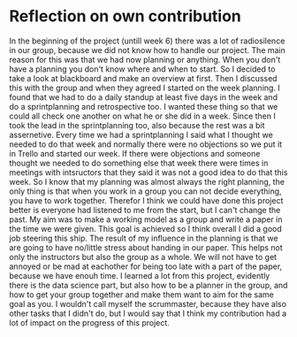 # Reflection on own contribution

In the beginning of the project (untill week 6) there was a lot of radiosilence in our group, because we did not know how to handle our project. The main reason for this was that we had now planning or anything. When you don't have a planning you don't know where and when to start. So I decided to take a look at blackboard and make an overview at first. Then I discussed this with the group and when they agreed I started on the week planning. I found that we had to do a daily standup at least five days in the week and do a sprintplanning and retrospective too. I wanted these thing so that we could all check one another on what he or she did in a week. Since then I took the lead in the sprintplanning too, also because the rest was a bit assernetive. Every time we had a sprintplanning I said what I thought we needed to do that week and normally there were no objections so we put it in Trello and started our week. If there were objections and someone thought we needed to do something else that week there were times in meetings with intsructors that they said it was not a good idea to do that this week. So I know that my planning was almost always the right planning, the only thing is that when you work in a group you can not decide everything, you have to work together. Therefor I think we could have done this project better is everyone had listened to me from the start, but I can't change the past. My aim was to make a working model as a group and write a paper in the time we were given. This goal is achieved so I think overall I did a good job steering this ship. The result of my influence in the planning is that we are going to have no/little stress about handing in our paper. This helps not only the instructors but also the group as a whole. We will not have to get annoyed or be mad at eachother for being too late with a part of the paper, because we have enouh time. I learned a lot from this project, evidently there is the data science part, but also how to be a planner in the group, and how to get your group together and make them want to aim for the same goal as you. I wouldn't call myself the scrummaster, because they have also other tasks that I didn't do, but I would say that I think my contribution had a lot of impact on the progress of this project. 
